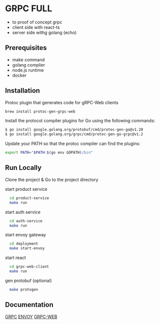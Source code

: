 # GRPC FULL

- to proof of concept grpc
- client side with react-ts
- server side withg golang (echo)


## Prerequisites
- make command
- golang complier
- node.js runtime
- docker

## Installation
Protoc plugin that generates code for gRPC-Web clients
```bash
brew install protoc-gen-grpc-web
```

Install the protocol compiler plugins for Go using the following commands:
```bash
$ go install google.golang.org/protobuf/cmd/protoc-gen-go@v1.28
$ go install google.golang.org/grpc/cmd/protoc-gen-go-grpc@v1.2
```

Update your PATH so that the protoc compiler can find the plugins:
```bash
export PATH="$PATH:$(go env GOPATH)/bin"
```




    
## Run Locally

Clone the project & Go to the project directory


start product service
```bash
  cd product-service
  make run
```

start auth service
```bash
  cd auth-service
  make run
```

start envoy gateway
```bash
  cd deployment
  make start-envoy
```

start react
```bash
  cd grpc-web-client
  make run
```

gen protobuf (optional)
```bash
  make protogen
```

## Documentation

[GRPC](https://grpc.io/)
[ENVOY](https://gateway.envoyproxy.io/v0.5.0/)
[GRPC-WEB](https://github.com/grpc/grpc-web)

